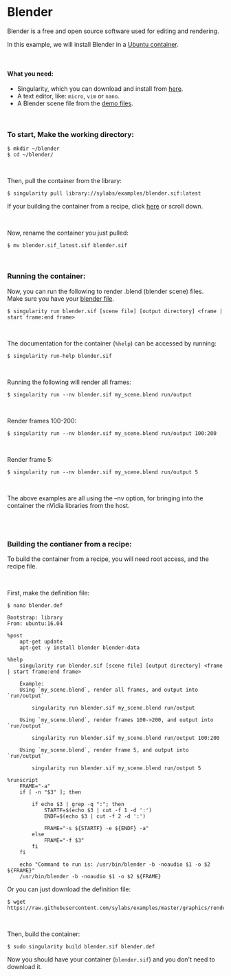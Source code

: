 # Blender

Blender is a free and open source software used for editing and rendering.

In this example, we will install Blender in a [Ubuntu container](https://cloud.sylabs.io/library/library/default/ubuntu).

<br>

#### What you need:
 - Singularity, which you can download and install from [here](https://github.com/sylabs/singularity).
 - A text editor, like: `micro`, `vim` or `nano`.
 - A Blender scene file from the [demo files](https://www.blender.org/download/demo-files/).

<br>

### To start, Make the working directory:

```
$ mkdir ~/blender
$ cd ~/blender/
```

<br>

Then, pull the container from the library:

```
$ singularity pull library://sylabs/examples/blender.sif:latest
```

If your building the container from a recipe, click [here](#building-the-contianer-from-a-recipe) or scroll down.

<br>

Now, rename the container you just pulled:

```
$ mv blender.sif_latest.sif blender.sif
```

<br>

### Running the container:

Now, you can run the following to render .blend (blender scene) files.<br>
Make sure you have your [blender file](https://www.blender.org/download/demo-files/).

```
$ singularity run blender.sif [scene file] [output directory] <frame | start frame:end frame>
```

<br>

The documentation for the container (`%help`) can be accessed by running:

```
$ singularity run-help blender.sif
```

<br>

Running the following will render all frames:

```
$ singularity run --nv blender.sif my_scene.blend run/output
```

<br>

Render frames 100-200:

```
$ singularity run --nv blender.sif my_scene.blend run/output 100:200
```

<br>

Render frame 5:

```
$ singularity run --nv blender.sif my_scene.blend run/output 5
```

<br>

The above examples are all using the –nv option, for bringing into the container the nVidia libraries from the host.


<br>
<br>

### Building the contianer from a recipe:

To build the container from a recipe, you will need root access, and the recipe file.

<br>

First, make the definition file:

```
$ nano blender.def
```
```
Bootstrap: library
From: ubuntu:16.04

%post
    apt-get update
    apt-get -y install blender blender-data

%help
    singularity run blender.sif [scene file] [output directory] <frame | start frame:end frame>

    Example:
    Using `my_scene.blend`, render all frames, and output into `run/output`

        singularity run blender.sif my_scene.blend run/output

    Using `my_scene.blend`, render frames 100->200, and output into `run/output`

        singularity run blender.sif my_scene.blend run/output 100:200

    Using `my_scene.blend`, render frame 5, and output into `run/output`

        singularity run blender.sif my_scene.blend run/output 5

%runscript
    FRAME="-a"
    if [ -n "$3" ]; then

        if echo $3 | grep -q ":"; then
            STARTF=$(echo $3 | cut -f 1 -d ':')
            ENDF=$(echo $3 | cut -f 2 -d ':')

            FRAME="-s ${STARTF} -e ${ENDF} -a"
        else
            FRAME="-f $3"
        fi
    fi

    echo "Command to run is: /usr/bin/blender -b -noaudio $1 -o $2 ${FRAME}"
    /usr/bin/blender -b -noaudio $1 -o $2 ${FRAME}

```

Or you can just download the definition file:

```
$ wget https://raw.githubusercontent.com/sylabs/examples/master/graphics/rendering/blender/blender.def
```

<br>


Then, build the container:

```
$ sudo singularity build blender.sif blender.def
```

Now you should have your container (`blender.sif`) and you don't need to download it.


<br>
<br>


